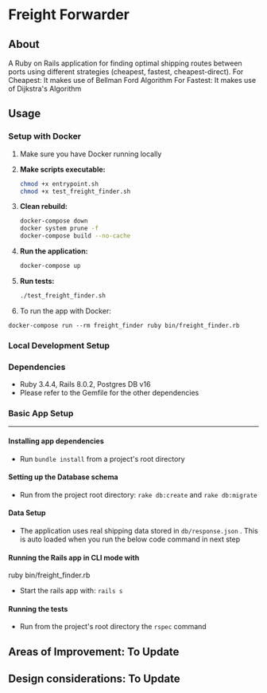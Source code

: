 # Freight Forwarder

## About

A Ruby on Rails application for finding optimal shipping routes between ports using different strategies (cheapest, fastest, cheapest-direct).
For Cheapest: It makes use of Bellman Ford Algorithm
For Fastest: It makes use of Dijkstra's Algorithm

## Usage

### Setup with Docker

1. Make sure you have Docker running locally

2. **Make scripts executable:**
   ```bash
   chmod +x entrypoint.sh
   chmod +x test_freight_finder.sh
   ```

3. **Clean rebuild:**
   ```bash
   docker-compose down
   docker system prune -f
   docker-compose build --no-cache
   ```

4. **Run the application:**
   ```bash
   docker-compose up
   ```

5. **Run tests:**
   ```bash
   ./test_freight_finder.sh
   ```

6. To run the app with Docker:

```
docker-compose run --rm freight_finder ruby bin/freight_finder.rb
```

### Local Development Setup

### Dependencies
* Ruby 3.4.4, Rails 8.0.2, Postgres DB v16
* Please refer to the Gemfile for the other dependencies

### Basic App Setup
------

#### Installing app dependencies

* Run `bundle install` from a project's root directory

#### Setting up the Database schema
* Run from the project root directory: `rake db:create` and `rake db:migrate`

#### Data Setup
* The application uses real shipping data stored in `db/response.json` . This is auto loaded when you run the below code command in next step

#### Running the Rails app in CLI mode with

ruby bin/freight_finder.rb

* Start the rails app with: `rails s`

#### Running the tests
* Run from the project's root directory the `rspec` command

## Areas of Improvement: To Update

## Design considerations: To Update
